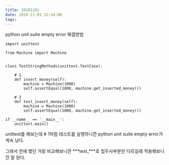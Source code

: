 ```yaml
---
title: 20181101
date: 2018-11-01 22:54:08
tags:
---
```

python unit suite empty error 해결방법
```
import unittest

from Machine import Machine


class TestStringMethods(unittest.TestCase):

    # 1
    def insert_money(self):
        machine = Machine(1000)
        self.assertEqual(1000, machine.get_inserted_money())
   
    # 2
    def test_insert_money(self):
        machine = Machine(1000)
        self.assertEqual(1000, machine.get_inserted_money())

if __name__ == '__main__':
    unittest.main()
```

unittest를 해보는데 # 1처럼 테스트를 실행하니깐 python unit suite empty error가 계속 났다.

그래서 전에 했던 거랑 비교해보니깐 ***test_***로 접두사부분만 다르길래 적용해보니깐 잘 된다.
